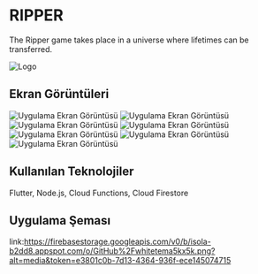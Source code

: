 
# RIPPER

The Ripper game takes place in a universe where lifetimes can be transferred.

![Logo](https://i.ibb.co/yFQhWfw/Dynamic-gentis-logo.png)

    
## Ekran Görüntüleri

![Uygulama Ekran Görüntüsü](https://firebasestorage.googleapis.com/v0/b/dbripper-b935d.appspot.com/o/GitHub%2Fripper_screenshots.png?alt=media&token=b1693448-6eb7-472c-9c51-4e85aeccd8f6)
![Uygulama Ekran Görüntüsü](https://firebasestorage.googleapis.com/v0/b/dbripper-b935d.appspot.com/o/GitHub%2FDesktop%20-%201.png?alt=media&token=93d096c3-827a-49b6-98f9-16e2eddda7e0)
![Uygulama Ekran Görüntüsü](https://firebasestorage.googleapis.com/v0/b/dbripper-b935d.appspot.com/o/GitHub%2FDesktop%20-%202.png?alt=media&token=85e887e8-5156-46ff-9dc0-5729dadb7337)
![Uygulama Ekran Görüntüsü](https://firebasestorage.googleapis.com/v0/b/dbripper-b935d.appspot.com/o/GitHub%2FDesktop%20-%203.png?alt=media&token=e2b0608c-3ee9-436b-b9aa-22b00336e312)
![Uygulama Ekran Görüntüsü](https://firebasestorage.googleapis.com/v0/b/dbripper-b935d.appspot.com/o/GitHub%2FDesktop%20-%204.png?alt=media&token=a1173aae-9955-406d-bf0c-2220689127a6)
![Uygulama Ekran Görüntüsü](https://firebasestorage.googleapis.com/v0/b/dbripper-b935d.appspot.com/o/GitHub%2FDesktop%20-%205.png?alt=media&token=4b30395d-422f-4d90-902a-9fa3198dacb5)
![Uygulama Ekran Görüntüsü](https://firebasestorage.googleapis.com/v0/b/dbripper-b935d.appspot.com/o/GitHub%2FDesktop%20-%206.png?alt=media&token=9d3b0dad-1d95-4552-bbbe-5e3c8ab66ab6)




## Kullanılan Teknolojiler

Flutter, Node.js, Cloud Functions, Cloud Firestore

## Uygulama Şeması
link:https://firebasestorage.googleapis.com/v0/b/isola-b2dd8.appspot.com/o/GitHub%2Fwhitetema5kx5k.png?alt=media&token=e3801c0b-7d13-4364-936f-ece145074715

  
